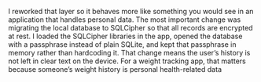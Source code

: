 I reworked that layer so it behaves more like something you would see in an application that handles personal data. The most important change was migrating the local database to SQLCipher so that all records are encrypted at rest. I loaded the SQLCipher libraries in the app, opened the database with a passphrase instead of plain SQLite, and kept that passphrase in memory rather than hardcoding it. That change means the user’s history is not left in clear text on the device. For a weight tracking app, that matters because someone’s weight history is personal health-related data
